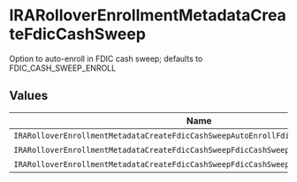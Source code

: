 # IRARolloverEnrollmentMetadataCreateFdicCashSweep

Option to auto-enroll in FDIC cash sweep; defaults to FDIC_CASH_SWEEP_ENROLL


## Values

| Name                                                                                 | Value                                                                                |
| ------------------------------------------------------------------------------------ | ------------------------------------------------------------------------------------ |
| `IRARolloverEnrollmentMetadataCreateFdicCashSweepAutoEnrollFdicCashSweepUnspecified` | AUTO_ENROLL_FDIC_CASH_SWEEP_UNSPECIFIED                                              |
| `IRARolloverEnrollmentMetadataCreateFdicCashSweepFdicCashSweepEnroll`                | FDIC_CASH_SWEEP_ENROLL                                                               |
| `IRARolloverEnrollmentMetadataCreateFdicCashSweepFdicCashSweepDecline`               | FDIC_CASH_SWEEP_DECLINE                                                              |